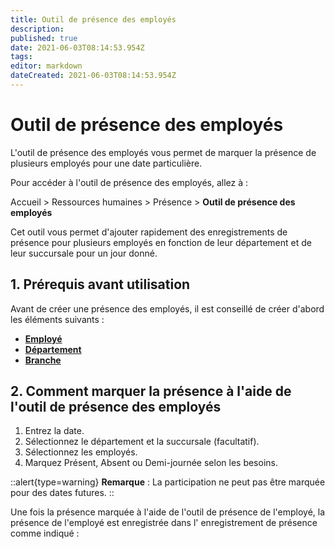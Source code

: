 ```yaml
---
title: Outil de présence des employés
description: 
published: true
date: 2021-06-03T08:14:53.954Z
tags: 
editor: markdown
dateCreated: 2021-06-03T08:14:53.954Z
---
```


# Outil de présence des employés

L'outil de présence des employés vous permet de marquer la présence de plusieurs employés pour une date particulière.

Pour accéder à l'outil de présence des employés, allez à :

Accueil > Ressources humaines > Présence > **Outil de présence des employés**

Cet outil vous permet d'ajouter rapidement des enregistrements de présence pour plusieurs employés en fonction de leur département et de leur succursale pour un jour donné.

## 1. Prérequis avant utilisation

Avant de créer une présence des employés, il est conseillé de créer d'abord les éléments suivants :

- **[Employé](/fr/human-resources/employee)**
- **[Département](/fr/human-resources/department)**
- **[Branche](/fr/human-resources/branch)**

## 2. Comment marquer la présence à l'aide de l'outil de présence des employés

1. Entrez la date.
2. Sélectionnez le département et la succursale (facultatif).
3. Sélectionnez les employés.
4. Marquez Présent, Absent ou Demi-journée selon les besoins.

::alert{type=warning}
**Remarque** : La participation ne peut pas être marquée pour des dates futures.
::


Une fois la présence marquée à l'aide de l'outil de présence de l'employé, la présence de l'employé est enregistrée dans l' enregistrement de présence comme indiqué :